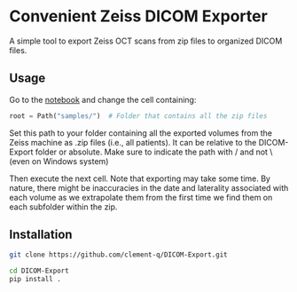 # Convenient Zeiss DICOM Exporter

A simple tool to export Zeiss OCT scans from zip files to organized DICOM files.

## Usage

Go to the [notebook](export.ipynb) and change the cell containing:

```python
root = Path("samples/")  # Folder that contains all the zip files
```

Set this path to your folder containing all the exported volumes from the Zeiss machine as .zip files (i.e., all patients). It can be relative to the DICOM-Export folder or absolute. Make sure to indicate the path with / and not \ (even on Windows system)

Then execute the next cell. Note that exporting may take some time. 
By nature, there might be inaccuracies in the date and laterality associated with each volume as we extrapolate them from the first time we find them on each subfolder within the zip.

## Installation

```bash
git clone https://github.com/clement-q/DICOM-Export.git
```

```bash
cd DICOM-Export
pip install .
```
